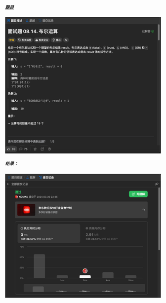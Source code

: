 ##### [题目](https://leetcode.cn/problems/boolean-evaluation-lcci/description/)
![pic](img.png)
##### 结果：
![pic](result.png)